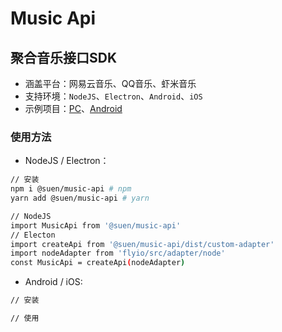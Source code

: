 # Music Api

## 聚合音乐接口SDK
- 涵盖平台：网易云音乐、QQ音乐、虾米音乐
- 支持环境：`NodeJS`、`Electron`、`Android`、`iOS`
- 示例项目：[PC](https://github.com/sunzongzheng/music)、[Android](https://github.com/caiyonglong/MusicLake)

### 使用方法
- NodeJS / Electron：
````bash
// 安装
npm i @suen/music-api # npm
yarn add @suen/music-api # yarn

// NodeJS
import MusicApi from '@suen/music-api'
// Electon
import createApi from '@suen/music-api/dist/custom-adapter'
import nodeAdapter from 'flyio/src/adapter/node'
const MusicApi = createApi(nodeAdapter)
````
- Android / iOS:
````bash
// 安装

// 使用

````